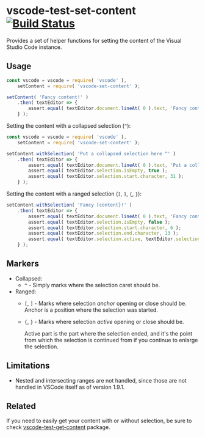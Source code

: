 
# vscode-test-set-content [![Build Status](https://travis-ci.org/mlewand-org/vscode-test-set-content.svg?branch=master)](https://travis-ci.org/mlewand-org/vscode-test-set-content)

Provides a set of helper functions for setting the content of the Visual Studio Code instance.

## Usage

```javascript
const vscode = vscode = require( 'vscode' ),
    setContent = require( 'vscode-set-content' );

setContent( 'Fancy content!' )
    .then( textEditor => {
        assert.equal( textEditor.document.lineAt( 0 ).text, 'Fancy content!' );
    } );
```

Setting the content with a collapsed selection (`^`):

```javascript
const vscode = vscode = require( 'vscode' ),
    setContent = require( 'vscode-set-content' );

setContent.withSelection( 'Put a collapsed selection here ^' )
    .then( textEditor => {
        assert.equal( textEditor.document.lineAt( 0 ).text, 'Put a collapsed selection here ' );
        assert.equal( textEditor.selection.isEmpty, true );
        assert.equal( textEditor.selection.start.character, 31 );
    } );
```

Setting the content with a ranged selection (`[`, `]`, `{`, `}`):

```javascript
setContent.withSelection( 'Fancy [content}!' )
    .then( textEditor => {
        assert.equal( textEditor.document.lineAt( 0 ).text, 'Fancy content!' );
        assert.equal( textEditor.selection.isEmpty, false );
        assert.equal( textEditor.selection.start.character, 6 );
        assert.equal( textEditor.selection.end.character, 13 );
        assert.equal( textEditor.selection.active, textEditor.selection.end );
    } );
```

## Markers

* Collapsed:
    * `^` - Simply marks where the selection caret should be.
* Ranged:
    * `[`, `]` - Marks where selection _anchor_ opening or close should be. Anchor is a position where the selection was started.
    * `{`, `}` - Marks where selection _active_ opening or close should be.

        Active part is the part where the selection ended, and it's the point from which the selection is continued from if you continue to enlarge the selection.

## Limitations

* Nested and intersecting ranges are not handled, since those are not handled in VSCode itself as of version 1.9.1.

## Related

If you need to easily get your content with or without selection, be sure to check [vscode-test-get-content](https://www.npmjs.com/package/vscode-test-get-content) package.